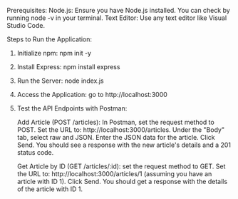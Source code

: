 Prerequisites:
Node.js: Ensure you have Node.js installed. You can check by running node -v in your terminal.
Text Editor: Use any text editor like Visual Studio Code.

Steps to Run the Application:
1) Initialize npm:
   npm init -y
2) Install Express:
   npm install express
3) Run the Server:
   node index.js
4) Access the Application:
  go to http://localhost:3000
5) Test the API Endpoints with Postman:
   
   Add Article (POST /articles):
      In Postman, set the request method to POST.
      Set the URL to: http://localhost:3000/articles.
      Under the "Body" tab, select raw and JSON.
      Enter the JSON data for the article.
      Click Send. You should see a response with the new article's details and a 201 status code.
   
   Get Article by ID (GET /articles/:id):
      set the request method to GET.
      Set the URL to: http://localhost:3000/articles/1 (assuming you have an article with ID 1).
      Click Send. You should get a response with the details of the article with ID 1.

   

